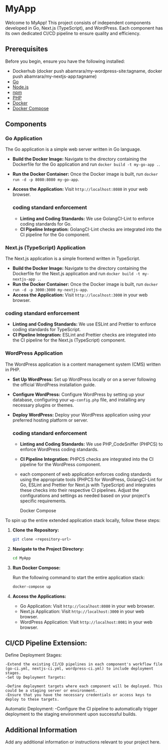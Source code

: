 # MyApp

Welcome to MyApp! This project consists of independent components developed in Go, Next.js (TypeScript), and WordPress. Each component has its own dedicated CI/CD pipeline to ensure quality and efficiency.

## Prerequisites

Before you begin, ensure you have the following installed:

- Dockerhub (docker push abamrara/my-wordpress-site:tagname, docker push abamrara/my-nextjs-app:tagname)
- [Go](https://golang.org/dl/)
- [Node.js](https://nodejs.org/)
- [npm](https://www.npmjs.com/)
- [PHP](https://www.php.net/)
- [Docker](https://www.docker.com/get-started)
- [Docker Compose](https://docs.docker.com/compose/install/)

## Components

### Go Application

The Go application is a simple web server written in Go language.

- **Build the Docker Image:** Navigate to the directory containing the Dockerfile for the Go application and run `docker build -t my-go-app .`.
- **Run the Docker Container:** Once the Docker image is built, run `docker run -d -p 8080:8080 my-go-app`.
- **Access the Application:** Visit `http://localhost:8080` in your web browser.

  ### coding standard enforcement
  - **Linting and Coding Standards:** We use GolangCI-Lint to enforce coding standards for Go.
  - **CI Pipeline Integration:** GolangCI-Lint checks are integrated into the CI pipeline for the Go component.


### Next.js (TypeScript) Application

The Next.js application is a simple frontend written in TypeScript.

- **Build the Docker Image:** Navigate to the directory containing the Dockerfile for the Next.js application and run `docker build -t my-nextjs-app .`.
- **Run the Docker Container:** Once the Docker image is built, run `docker run -d -p 3000:3000 my-nextjs-app`.
- **Access the Application:** Visit `http://localhost:3000` in your web browser.

### coding standard enforcement
   - **Linting and Coding Standards:** We use ESLint and Prettier to enforce coding standards for TypeScript.
   - **CI Pipeline Integration:** ESLint and Prettier checks are integrated into the CI pipeline for the Next.js (TypeScript) component.


### WordPress Application

The WordPress application is a content management system (CMS) written in PHP.

- **Set Up WordPress:** Set up WordPress locally or on a server following the official WordPress installation guide.
- **Configure WordPress:** Configure WordPress by setting up your database, configuring your `wp-config.php` file, and installing any necessary plugins or themes.
- **Deploy WordPress:** Deploy your WordPress application using your preferred hosting platform or server.

  ### coding standard enforcement
  - **Linting and Coding Standards:** We use PHP_CodeSniffer (PHPCS) to enforce WordPress coding standards.
  - **CI Pipeline Integration:** PHPCS checks are integrated into the CI pipeline for the WordPress component.
  - each component of web application enforces coding standards using the appropriate tools (PHPCS for WordPress, GolangCI-Lint for Go, ESLint and Prettier for 
    Next.js with TypeScript) and integrates these checks into their respective CI pipelines. Adjust the configurations and settings as needed based on your 
    project's specific requirements.


    Docker Compose

To spin up the entire extended application stack locally, follow these steps:

1. **Clone the Repository:**

    ```bash
    git clone <repository-url>
    ```

2. **Navigate to the Project Directory:**

    ```bash
    cd MyApp
    ```

3. **Run Docker Compose:**

    Run the following command to start the entire application stack:

    ```bash
    docker-compose up
    ```

4. **Access the Applications:**

    - Go Application: Visit `http://localhost:8080` in your web browser.
    - Next.js Application: Visit `http://localhost:3000` in your web browser.
    - WordPress Application: Visit `http://localhost:8081` in your web browser.


## CI/CD Pipeline Extension:
Define Deployment Stages:

    -Extend the existing CI/CD pipelines in each component's workflow file (go-ci.yml, nextjs-ci.yml, wordpress-ci.yml) to include deployment stages.
    -Set Up Deployment Targets:

    -Define deployment targets where each component will be deployed. This could be a staging server or environment.
    -Ensure that you have the necessary credentials or access keys to deploy to these targets.
    
Automatic Deployment:
    -Configure the CI pipeline to automatically trigger deployment to the staging environment upon successful builds.
## Additional Information

Add any additional information or instructions relevant to your project here.
